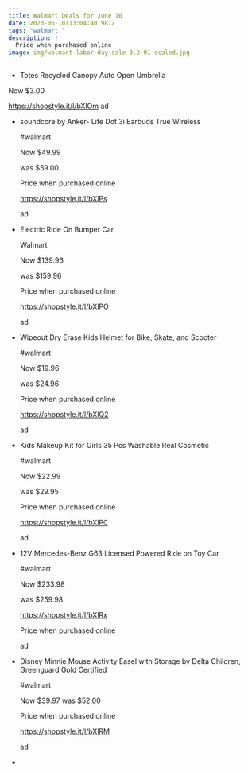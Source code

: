 ```yaml
---
title: Walmart Deals for June 10
date: 2023-06-10T13:04:40.987Z
tags: "walmart "
description: |
  Price when purchased online
image: img/walmart-labor-day-sale-3.2-01-scaled.jpg
---
```

<!--StartFragment-->

* Totes Recycled Canopy Auto Open Umbrella

Now $3.00

https://shopstyle.it/l/bXlOm ad 

* <!--StartFragment-->

  soundcore by Anker- Life Dot 3i Earbuds True Wireless

  \#walmart

  Now $49.99

  was $59.00

  Price when purchased online

  https://shopstyle.it/l/bXlPs

  ad
* <!--StartFragment-->

  Electric Ride On Bumper Car

  Walmart

  Now $139.96

  was $159.96

  Price when purchased online

  https://shopstyle.it/l/bXlPO

  ad
* <!--StartFragment-->

  Wipeout Dry Erase Kids Helmet for Bike, Skate, and Scooter

  \#walmart

  Now $19.96

  was $24.96

  Price when purchased online

  https://shopstyle.it/l/bXlQ2

  ad
* <!--StartFragment-->

  Kids Makeup Kit for Girls 35 Pcs Washable Real Cosmetic

  \#walmart

  Now $22.99

  was $29.95

  Price when purchased online

  https://shopstyle.it/l/bXlP0

  ad
* <!--StartFragment-->

  12V Mercedes-Benz G63 Licensed Powered Ride on Toy Car

  \#walmart

  Now $233.98

  was $259.98

  https://shopstyle.it/l/bXlRx

  Price when purchased online

  ad
* <!--StartFragment-->

  Disney Minnie Mouse Activity Easel with Storage by Delta Children, Greenguard Gold Certified

  \#walmart

  Now $39.97 was $52.00

  Price when purchased online

  https://shopstyle.it/l/bXlRM

  ad
*